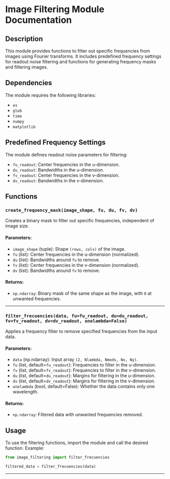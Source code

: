# Image Filtering Module Documentation

## Description
This module provides functions to filter out specific frequencies from images using Fourier transforms. It includes predefined frequency settings for readout noise filtering and functions for generating frequency masks and filtering images.

## Dependencies
The module requires the following libraries:

- `os`
- `glob`
- `time`
- `numpy`
- `matplotlib`

## Predefined Frequency Settings

The module defines readout noise parameters for filtering:
- `fu_readout`: Center frequencies in the u-dimension.
- `du_readout`: Bandwidths in the u-dimension.
- `fv_readout`: Center frequencies in the v-dimension.
- `dv_readout`: Bandwidths in the v-dimension.

## Functions

### `create_frequency_mask(image_shape, fu, du, fv, dv)`

Creates a binary mask to filter out specific frequencies, independent of image size.

#### Parameters:
- `image_shape` (tuple): Shape `(rows, cols)` of the image.
- `fu` (list): Center frequencies in the u-dimension (normalized).
- `du` (list): Bandwidths around `fu` to remove.
- `fv` (list): Center frequencies in the v-dimension (normalized).
- `dv` (list): Bandwidths around `fv` to remove.

#### Returns:
- `np.ndarray`: Binary mask of the same shape as the image, with `0` at unwanted frequencies.

---

### `filter_frecuencies(data, fu=fu_readout, du=du_readout, fv=fv_readout, dv=dv_readout, onelambda=False)`

Applies a frequency filter to remove specified frequencies from the input data.

#### Parameters:
- `data` (np.ndarray): Input array `(2, Nlambda, Nmods, Nx, Ny)`.
- `fu` (list, default=`fu_readout`): Frequencies to filter in the u-dimension.
- `fv` (list, default=`fv_readout`): Frequencies to filter in the v-dimension.
- `du` (list, default=`du_readout`): Margins for filtering in the u-dimension.
- `dv` (list, default=`dv_readout`): Margins for filtering in the v-dimension.
- `onelambda` (bool, default=False): Whether the data contains only one wavelength.

#### Returns:
- `np.ndarray`: Filtered data with unwanted frequencies removed.

## Usage

To use the filtering functions, import the module and call the desired function. Example:

```python
from image_filtering import filter_frecuencies

filtered_data = filter_frecuencies(data)
```

---


